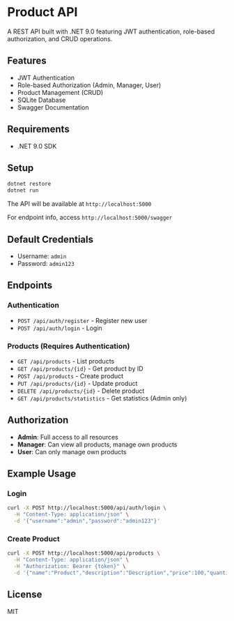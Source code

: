 # Product API

A REST API built with .NET 9.0 featuring JWT authentication, role-based authorization, and CRUD operations.

## Features

- JWT Authentication
- Role-based Authorization (Admin, Manager, User)
- Product Management (CRUD)
- SQLite Database
- Swagger Documentation

## Requirements

- .NET 9.0 SDK

## Setup

```bash
dotnet restore
dotnet run
```

The API will be available at `http://localhost:5000`

For endpoint info, access `http://localhost:5000/swagger` 

## Default Credentials

- Username: `admin`
- Password: `admin123`

## Endpoints

### Authentication

- `POST /api/auth/register` - Register new user
- `POST /api/auth/login` - Login

### Products (Requires Authentication)

- `GET /api/products` - List products
- `GET /api/products/{id}` - Get product by ID
- `POST /api/products` - Create product
- `PUT /api/products/{id}` - Update product
- `DELETE /api/products/{id}` - Delete product
- `GET /api/products/statistics` - Get statistics (Admin only)

## Authorization

- **Admin**: Full access to all resources
- **Manager**: Can view all products, manage own products
- **User**: Can only manage own products

## Example Usage

### Login

```bash
curl -X POST http://localhost:5000/api/auth/login \
  -H "Content-Type: application/json" \
  -d '{"username":"admin","password":"admin123"}'
```

### Create Product

```bash
curl -X POST http://localhost:5000/api/products \
  -H "Content-Type: application/json" \
  -H "Authorization: Bearer {token}" \
  -d '{"name":"Product","description":"Description","price":100,"quantity":10}'
```

## License

MIT
